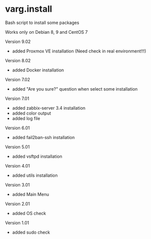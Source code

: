 # varg.install
Bash script to install some packages

Works only on Debian 8, 9 and CentOS 7

Version 9.02
- added Proxmox VE installation (Need check in real environment!!!)

Version 8.02
- added Docker installation

Version 7.02
- added "Are you sure?" question when select some installation

Version 7.01
- added zabbix-server 3.4 installation
- added color output
- added log file

Version 6.01
- added fail2ban-ssh installation

Version 5.01
- added vsftpd installation

Version 4.01
- added utils installation

Version 3.01
- added Main Menu

Version 2.01
- added OS check

Version 1.01
- added sudo check
